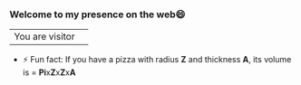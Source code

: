 ### Welcome to my presence on the web😄


<table>
  <tr>
    <td>You are visitor</td>
    <td><img src="https://profile-counter.glitch.me/intrepid-ishan/count.svg" alt="" /></td>
  </tr>
</table>

- ⚡ Fun fact: If you have a pizza with radius **Z** and thickness **A**, its volume is =
**Pi**x**Z**x**Z**x**A**

<!--

**intrepid-ishan/intrepid-ishan** is a ✨ _special_ ✨ repository because its `README.md` (this file) appears on your GitHub profile.

Here are some ideas to get you started:

- 🔭 I’m currently working on ...
- 🌱 I’m currently learning ...
- 👯 I’m looking to collaborate on ...
- 🤔 I’m looking for help with ...
- 💬 Ask me about ...
- 📫 How to reach me: ...
-  Pronouns: ...

-->
